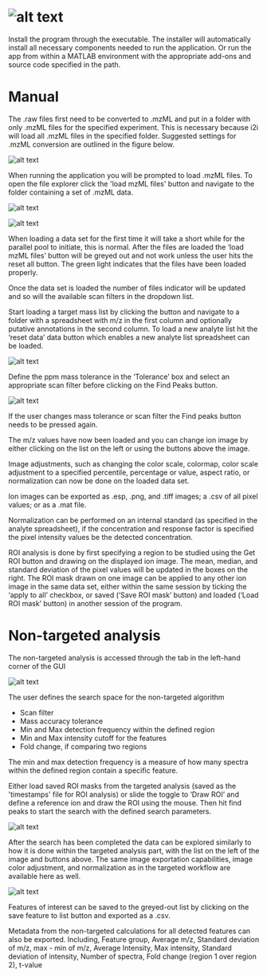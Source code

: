 # ![alt text](https://github.com/johanlillja/i2i/blob/main/header_exe.png?raw=true)
Install the program through the executable. The installer will automatically install all necessary components needed to run the application. Or run the app from within a MATLAB environment with the appropriate add-ons and source code specified in the path.

# Manual
The .raw files first need to be converted to .mzML and put in a folder with only .mzML files for the specified experiment. This is necessary because i2i will load all .mzML files in the specified folder. Suggested settings for .mzML conversion are outlined in the figure below.

![alt text](https://github.com/johanlillja/i2i/blob/main/compiled_version/figures_manual/msconvert.png?raw=true)

When running the application you will be prompted to load .mzML files. To open the file explorer click the 'load mzML files' button and navigate to the folder containing a set of .mzML data.

![alt text](https://github.com/johanlillja/i2i/blob/main/compiled_version/figures_manual/figure1.png?raw=true)

![alt text](https://github.com/johanlillja/i2i/blob/main/compiled_version/figures_manual/figure2.png?raw=true)

When loading a data set for the first time it will take a short while for the parallel pool to initiate, this is normal.
After the files are loaded the ‘load mzML files’ button will be greyed out and not work unless the user hits the reset all button.
The green light indicates that the files have been loaded properly.

Once the data set is loaded the number of files indicator will be updated and so will the available scan filters in the dropdown list.

Start loading a target mass list by clicking the button and navigate to a folder with a spreadsheet with m/z in the first column and optionally putative annotations in the second column. To load a new analyte list hit the ‘reset data’ data button which enables a new analyte list spreadsheet can be loaded. 

![alt text](https://github.com/johanlillja/i2i/blob/main/compiled_version/figures_manual/figure3.png?raw=true)

Define the ppm mass tolerance in the ‘Tolerance’ box and select an appropriate scan filter before clicking on the Find Peaks button.

![alt text](https://github.com/johanlillja/i2i/blob/main/compiled_version/figures_manual/figure4.png?raw=true)

If the user changes mass tolerance or scan filter the Find peaks button needs to be pressed again.

The m/z values have now been loaded and you can change ion image by either clicking on the list on the left or using the buttons above the image.

Image adjustments, such as changing the color scale, colormap, color scale adjustment to a specified percentile, percentage or value, aspect ratio, or normalization can now be done on the loaded data set.

Ion images can be exported as .esp, .png, and .tiff images; a .csv of all pixel values; or as a .mat file.

Normalization can be performed on an internal standard (as specified in the analyte spreadsheet), if the concentration and response factor is specified the
pixel intensity values be the detected concentration.

ROI analysis is done by first specifying a region to be studied using the Get ROI button and drawing on the displayed ion image. The mean, median, and
standard deviation of the pixel values will be updated in the boxes on the right. The ROI mask drawn on one image can be applied to any other ion image
in the same data set, either within the same session by ticking the ‘apply to all’ checkbox, or saved (‘Save ROI mask’ button) and loaded (‘Load ROI mask’ button) in another session of the program. 


# Non-targeted analysis

The non-targeted analysis is accessed through the tab in the left-hand corner of the GUI

![alt text](https://github.com/johanlillja/i2i/blob/main/compiled_version/figures_manual/figure6.png?raw=true)

The user defines the search space for the non-targeted algorithm

* Scan filter
* Mass accuracy tolerance
* Min and Max detection frequency within the defined region
* Min and Max intensity cutoff for the features
* Fold change, if comparing two regions

The min and max detection frequency is a measure of how many spectra within the defined region contain a specific feature.

Either load saved ROI masks from the targeted analysis (saved as the 'timestamps' file for ROI analysis) or slide the toggle to ‘Draw ROI’ and define
a reference ion and draw the ROI using the mouse. Then hit find peaks to start the search with the defined search parameters.

![alt text](https://github.com/johanlillja/i2i/blob/main/compiled_version/figures_manual/figure7.png?raw=true)

After the search has been completed the data can be explored similarly to how it is done within the targeted analysis part, with the list on the left of the image
 and buttons above. The same image exportation capabilities, image color adjustment, and normalization as in the targeted workflow are available here as well.

![alt text](https://github.com/johanlillja/i2i/blob/main/compiled_version/figures_manual/figure8.png?raw=true)

Features of interest can be saved to the greyed-out list by clicking on the save feature to list button and exported as a .csv.

Metadata from the non-targeted calculations for all detected features can also be exported. Including, Feature group,
Average m/z,	Standard deviation of m/z,	max - min of m/z,	Average Intensity,	Max intensity,	Standard deviation of intensity,
	Number of spectra,	Fold change (region 1 over region 2),	t-value


